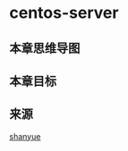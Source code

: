 # centos-server
## 本章思维导图

<ClientOnly>
  <goal/>
</ClientOnly>

## 本章目标

## 来源
[shanyue](https://shanyue.tech/)